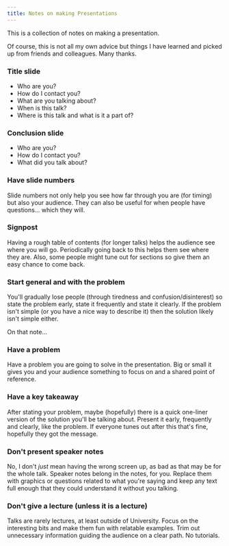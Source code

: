 ```yaml
---
title: Notes on making Presentations
---
```


This is a collection of notes on making a presentation.

Of course, this is not all my own advice but things I have learned and picked up from friends and colleagues.
Many thanks.

### Title slide

- Who are you?
- How do I contact you?
- What are you talking about?
- When is this talk?
- Where is this talk and what is it a part of?

### Conclusion slide

- Who are you?
- How do I contact you?
- What did you talk about?

### Have slide numbers

Slide numbers not only help you see how far through you are (for timing) but also your audience.
They can also be useful for when people have questions... which they will.

### Signpost

Having a rough table of contents (for longer talks) helps the audience see where you will go.
Periodically going back to this helps them see where they are.
Also, some people might tune out for sections so give them an easy chance to come back.

### Start general and with the problem

You'll gradually lose people (through tiredness and confusion/disinterest) so state the problem early, state it frequently and state it clearly.
If the problem isn't simple (or you have a nice way to describe it) then the solution likely isn't simple either.

On that note...

### Have a problem

Have a problem you are going to solve in the presentation.
Big or small it gives you and your audience something to focus on and a shared point of reference.

### Have a key takeaway

After stating your problem, maybe (hopefully) there is a quick one-liner version of the solution you'll be talking about.
Present it early, frequently and clearly, like the problem.
If everyone tunes out after this that's fine, hopefully they got the message.

### Don't present speaker notes

No, I don't _just_ mean having the wrong screen up, as bad as that may be for the whole talk.
Speaker notes belong in the notes, for you.
Replace them with graphics or questions related to what you're saying and keep any text full enough that they could understand it without you talking.

### Don't give a lecture (unless it is a lecture)

Talks are rarely lectures, at least outside of University.
Focus on the interesting bits and make them fun with relatable examples.
Trim out unnecessary information guiding the audience on a clear path.
No tutorials.

